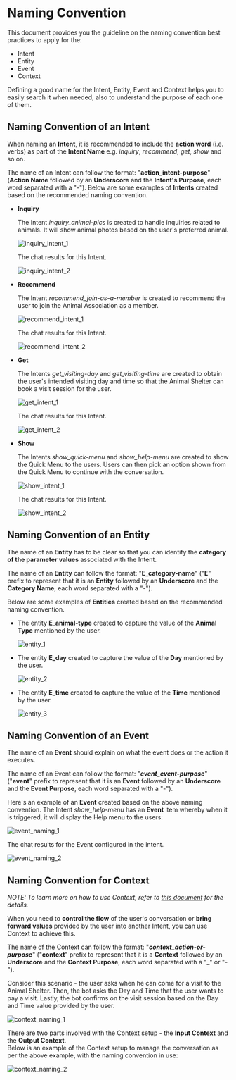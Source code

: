 # Naming Convention

This document provides you the guideline on the naming convention best practices to apply for the:

- Intent
- Entity
- Event
- Context

Defining a good name for the Intent, Entity, Event and Context helps you to easily search it when needed, also to understand the purpose of each one of them.

## Naming Convention of an Intent

When naming an **Intent**, it is recommended to include the **action word** (i.e. verbs) as part of the **Intent Name** e.g. _inquiry_, _recommend_, _get_, _show_ and so on. 

The name of an Intent can follow the format: "**action_intent-purpose**" (**Action Name** followed by an **Underscore** and the **Intent's Purpose**, each word separated with a "-"). Below are some examples of **Intents** created based on the recommended naming convention. 

- **Inquiry**
  
  The Intent _inquiry_animal-pics_ is created to handle inquiries related to animals. It will show animal photos based on the user's preferred animal.  
    
  ![inquiry_intent_1](./images/naming-convention-images/inquiry_intent_1.png)

  The chat results for this Intent. 
  
  ![inquiry_intent_2](./images/naming-convention-images/inquiry_intent_2.png)

- **Recommend**

  The Intent _recommend_join-as-a-member_ is created to recommend the user to join the Animal Association as a member.   
     
  ![recommend_intent_1](./images/naming-convention-images/recommend_intent_1.png)
     
  The chat results for this Intent.
   
  ![recommend_intent_2](./images/naming-convention-images/recommend_intent_2.png)

- **Get**

  The Intents _get_visiting-day_ and _get_visiting-time_ are created to obtain the user's intended visiting day and time so that the Animal Shelter can book a visit session for the user.    
     
  ![get_intent_1](./images/naming-convention-images/get_intent_1.png)   
     
  The chat results for this Intent.   
     
  ![get_intent_2](./images/naming-convention-images/get_intent_2.png)

- **Show**

  The Intents _show_quick-menu_ and _show_help-menu_ are created to show the Quick Menu to the users. Users can then pick an option shown from the Quick Menu to continue with the conversation. 
    
  ![show_intent_1](./images/naming-convention-images/show_intent_1.png)   
     
  The chat results for this Intent.   
     
  ![show_intent_2](./images/naming-convention-images/show_intent_2.png)



## Naming Convention of an Entity

The name of an **Entity** has to be clear so that you can identify the **category of the parameter values** associated with the Intent.   
   
The name of an **Entity** can follow the format: "**E_category-name**" ("**E**" prefix to represent that it is an **Entity** followed by an **Underscore** and the **Category Name**, each word separated with a "-").   

Below are some examples of **Entities** created based on the recommended naming convention. 

- The entity **E_animal-type** created to capture the value of the **Animal Type** mentioned by the user.   
   
  ![entity_1](./images/naming-convention-images/entity_1.png)

- The entity **E_day** created to capture the value of the **Day** mentioned by the user.   
   
  ![entity_2](./images/naming-convention-images/entity_2.png)

- The entity **E_time** created to capture the value of the **Time** mentioned by the user.   
   
  ![entity_3](./images/naming-convention-images/entity_3.png)



## Naming Convention of an Event

The name of an **Event** should explain on what the event does or the action it executes.   
   
The name of an Event can follow the format: "**_event_event-purpose_**" ("**event**" prefix to represent that it is an **Event** followed by an **Underscore** and the **Event Purpose**, each word separated with a "-").

Here's an example of an **Event** created based on the above naming convention. The Intent _show_help-menu_ has an **Event** item whereby when it is triggered, it will display the Help menu to the users:

![event_naming_1](./images/naming-convention-images/event_naming_1.png)   
   
The chat results for the Event configured in the intent.   
   
![event_naming_2](./images/naming-convention-images/event_naming_2.png)   



## Naming Convention for Context

_NOTE: To learn more on how to use Context, refer to [this document](./getting-started.md) for the details._

When you need to **control the flow** of the user's conversation or **bring forward values** provided by the user into another Intent, you can use Context to achieve this.  

The name of the Context can follow the format: "**_context_action-or-purpose_**" ("**context**" prefix to represent that it is a **Context** followed by an **Underscore** and the **Context Purpose**, each word separated with a "\_" or "-").

Consider this scenario - the user asks when he can come for a visit to the Animal Shelter. Then, the bot asks the Day and Time that the user wants to pay a visit. Lastly, the bot confirms on the visit session based on the Day and Time value provided by the user.

![context_naming_1](./images/naming-convention-images/context_naming_1.png)

There are two parts involved with the Context setup - the **Input Context** and the **Output Context**.   
Below is an example of the Context setup to manage the conversation as per the above example, with the naming convention in use:

![context_naming_2](./images/naming-convention-images/context_naming_2.png)

